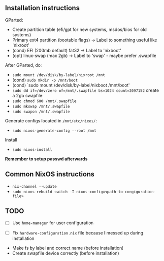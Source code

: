 ## Installation instructions
GParted:
* Create partition table (efi/gpt for new systems, msdos/bios for old systems)
* Primary ext4 partition (bootable flags) -> Label to something useful like 'nixroot'
* (cond) EFI (200mb default) fat32 -> Label to 'nixboot'
* (opt) linux-swap (max 2gb) -> Label to 'swap' - maybe prefer .swapfile

After GParted, do:
* `sudo mount /dev/disk/by-label/nixroot /mnt`
* (cond) `sudo mkdir -p /mnt/boot` 
* (cond) `sudo mount /dev/disk/by-label/nixboot /mnt/boot'
* `sudo dd if=/dev/zero of=/mnt/.swapfile bs=1024 count=2097152` create a 2gb swapfile
* `sudo chmod 600 /mnt/.swapfile`
* `sudo mkswap /mnt/.swapfile`
* `sudo swapon /mnt/.swapfile`

Generate configs located in `/mnt/etc/nixos/`:
* `sudo nixos-generate-config --root /mnt`

Install
* `sudo nixos-install`

**Remember to setup passwd afterwards**

## Common NixOS instructions

* `nix-channel --update`
* `sudo nixos-rebuild switch -I nixos-config=<path-to-congiguration-file>`

## TODO
- [ ] Use `home-manager` for user configuration

- [ ] Fix `hardware-configuration.nix` file because I messed up during installation
 - Make fs by label and correct name (before installation)
 - Create swapfile device correctly (before installation)
